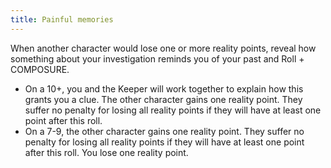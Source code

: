 ```yaml
---
title: Painful memories
---
```


When another character would lose one or more reality points, reveal how something about your investigation reminds you of your past and Roll + COMPOSURE.

- On a 10+, you and the Keeper will work together to explain how this grants you a clue. The other character gains one reality point. They suffer no penalty for losing all reality points if they will have at least one point after this roll.
- On a 7-9, the other character gains one reality point. They suffer no penalty for losing all reality points if they will have at least one point after this roll. You lose one reality point.
